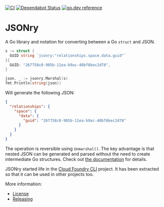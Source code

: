 [![CI](https://github.com/cloudfoundry/jsonry/workflows/Go/badge.svg)](https://github.com/cloudfoundry/jsonry/actions?query=workflow%3AGo)
[![Dependabot Status](https://api.dependabot.com/badges/status?host=github&repo=cloudfoundry/jsonry)](https://dependabot.com)
[![go.dev reference](https://img.shields.io/badge/go.dev-reference-007d9c?logo=go&logoColor=white&style=flat-square)](https://pkg.go.dev/code.cloudfoundry.org/jsonry?tab=doc)

# JSONry

A Go library and notation for converting between a Go `struct` and JSON.

```go
s := struct {
  GUID string `jsonry:"relationships.space.data.guid"`
}{
  GUID: "267758c0-985b-11ea-b9ac-48bf6bec2d78",
}

json, _ := jsonry.Marshal(s)
fmt.Println(string(json))
```
Will generate the following JSON:
```json
{
  "relationships": {
    "space": {
      "data": {
        "guid": "267758c0-985b-11ea-b9ac-48bf6bec2d78"
      }
    }
  }
}
```
The operation is reversible using `Unmarshal()`. The key advantage is that nested JSON can be generated and parsed without
the need to create intermediate Go structures. Check out [the documentation](https://pkg.go.dev/code.cloudfoundry.org/jsonry?tab=doc) for details.

JSONry started life in the [Cloud Foundry CLI](https://github.com/cloudfoundry/cli) project. It has been extracted so
that it can be used in other projects too.

More information:
- [License](./LICENSE)
- [Releasing](./RELEASING.md)

